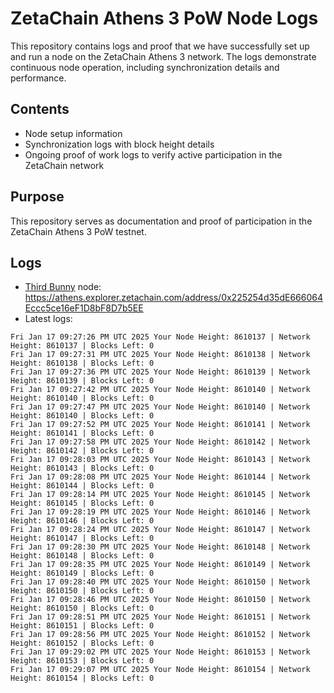 # ZetaChain Athens 3 PoW Node Logs
This repository contains logs and proof that we have successfully set up and run a node on the ZetaChain Athens 3 network. The logs demonstrate continuous node operation, including synchronization details and performance.

## Contents
- Node setup information
- Synchronization logs with block height details
- Ongoing proof of work logs to verify active participation in the ZetaChain network

## Purpose
This repository serves as documentation and proof of participation in the ZetaChain Athens 3 PoW testnet.

## Logs

- [Third Bunny](https://thirdbunny.xyz/) node: https://athens.explorer.zetachain.com/address/0x225254d35dE666064Eccc5ce16eF1D8bF8D7b5EE
- Latest logs:
```
Fri Jan 17 09:27:26 PM UTC 2025 Your Node Height: 8610137 | Network Height: 8610137 | Blocks Left: 0
Fri Jan 17 09:27:31 PM UTC 2025 Your Node Height: 8610138 | Network Height: 8610138 | Blocks Left: 0
Fri Jan 17 09:27:36 PM UTC 2025 Your Node Height: 8610139 | Network Height: 8610139 | Blocks Left: 0
Fri Jan 17 09:27:42 PM UTC 2025 Your Node Height: 8610140 | Network Height: 8610140 | Blocks Left: 0
Fri Jan 17 09:27:47 PM UTC 2025 Your Node Height: 8610140 | Network Height: 8610140 | Blocks Left: 0
Fri Jan 17 09:27:52 PM UTC 2025 Your Node Height: 8610141 | Network Height: 8610141 | Blocks Left: 0
Fri Jan 17 09:27:58 PM UTC 2025 Your Node Height: 8610142 | Network Height: 8610142 | Blocks Left: 0
Fri Jan 17 09:28:03 PM UTC 2025 Your Node Height: 8610143 | Network Height: 8610143 | Blocks Left: 0
Fri Jan 17 09:28:08 PM UTC 2025 Your Node Height: 8610144 | Network Height: 8610144 | Blocks Left: 0
Fri Jan 17 09:28:14 PM UTC 2025 Your Node Height: 8610145 | Network Height: 8610145 | Blocks Left: 0
Fri Jan 17 09:28:19 PM UTC 2025 Your Node Height: 8610146 | Network Height: 8610146 | Blocks Left: 0
Fri Jan 17 09:28:24 PM UTC 2025 Your Node Height: 8610147 | Network Height: 8610147 | Blocks Left: 0
Fri Jan 17 09:28:30 PM UTC 2025 Your Node Height: 8610148 | Network Height: 8610148 | Blocks Left: 0
Fri Jan 17 09:28:35 PM UTC 2025 Your Node Height: 8610149 | Network Height: 8610149 | Blocks Left: 0
Fri Jan 17 09:28:40 PM UTC 2025 Your Node Height: 8610150 | Network Height: 8610150 | Blocks Left: 0
Fri Jan 17 09:28:46 PM UTC 2025 Your Node Height: 8610150 | Network Height: 8610150 | Blocks Left: 0
Fri Jan 17 09:28:51 PM UTC 2025 Your Node Height: 8610151 | Network Height: 8610151 | Blocks Left: 0
Fri Jan 17 09:28:56 PM UTC 2025 Your Node Height: 8610152 | Network Height: 8610152 | Blocks Left: 0
Fri Jan 17 09:29:02 PM UTC 2025 Your Node Height: 8610153 | Network Height: 8610153 | Blocks Left: 0
Fri Jan 17 09:29:07 PM UTC 2025 Your Node Height: 8610154 | Network Height: 8610154 | Blocks Left: 0
```
